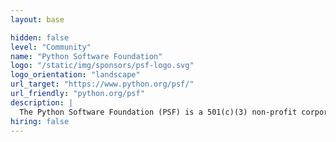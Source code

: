 ```yaml
---
layout: base

hidden: false
level: "Community"
name: "Python Software Foundation"
logo: "/static/img/sponsors/psf-logo.svg"
logo_orientation: "landscape"
url_target: "https://www.python.org/psf/"
url_friendly: "python.org/psf"
description: |
  The Python Software Foundation (PSF) is a 501(c)(3) non-profit corporation that holds the intellectual property rights behind the Python programming language. We manage the open source licensing for Python version 2.1 and later and own and protect the trademarks associated with Python. We also run the North American PyCon conference annually, support other Python conferences around the world, and fund Python related development with our grants program and by funding special projects.
hiring: false
---
```

